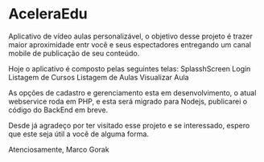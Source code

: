 # AceleraEdu

Aplicativo de vídeo aulas personalizável, o objetivo desse projeto é trazer maior aproximidade entr você e seus espectadores entregando um canal mobile de publicação de seu conteúdo.


Hoje o aplicativo é composto pelas seguintes telas:
    SplasshScreen
    Login
    Listagem de Cursos
    Listagem de Aulas
    Visualizar Aula

As opções de cadastro e gerenciamento esta em desenvolvimento, o atual webservice roda em PHP, e esta será migrado para Nodejs, publicarei o código do BackEnd em breve.


Desde já agradeço por ter visitado esse projeto e se interessado, espero que este seja útil a você de alguma forma.


Atenciosamente,
Marco Gorak